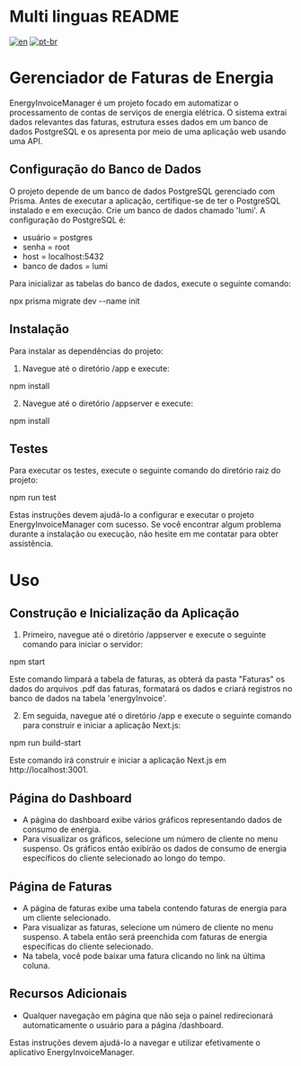 # Multi linguas README

[![en](https://img.shields.io/badge/lang-en-red.svg)](https://github.com/gabrielcardn/energy-invoice-manager/blob/main/README..md)
[![pt-br](https://img.shields.io/badge/lang-pt--br-green.svg)](https://github.com/gabrielcardn/energy-invoice-manager/blob/main/README.pt-BR.md)

# Gerenciador de Faturas de Energia

EnergyInvoiceManager é um projeto focado em automatizar o processamento de contas de serviços de energia elétrica. O sistema extrai dados relevantes das faturas, estrutura esses dados em um banco de dados PostgreSQL e os apresenta por meio de uma aplicação web usando uma API.

## Configuração do Banco de Dados

O projeto depende de um banco de dados PostgreSQL gerenciado com Prisma. Antes de executar a aplicação, certifique-se de ter o PostgreSQL instalado e em execução. Crie um banco de dados chamado 'lumi'. A configuração do PostgreSQL é:

- usuário = postgres
- senha = root
- host = localhost:5432
- banco de dados = lumi

Para inicializar as tabelas do banco de dados, execute o seguinte comando:

npx prisma migrate dev --name init

## Instalação

Para instalar as dependências do projeto:

1. Navegue até o diretório /app e execute:

npm install

2. Navegue até o diretório /appserver e execute:

npm install

## Testes

Para executar os testes, execute o seguinte comando do diretório raiz do projeto:

npm run test

Estas instruções devem ajudá-lo a configurar e executar o projeto EnergyInvoiceManager com sucesso. Se você encontrar algum problema durante a instalação ou execução, não hesite em me contatar para obter assistência.

# Uso

## Construção e Inicialização da Aplicação

1. Primeiro, navegue até o diretório /appserver e execute o seguinte comando para iniciar o servidor:

npm start

Este comando limpará a tabela de faturas, as obterá da pasta "Faturas" os dados do arquivos .pdf das faturas, formatará os dados e criará registros no banco de dados na tabela 'energyInvoice'.

2. Em seguida, navegue até o diretório /app e execute o seguinte comando para construir e iniciar a aplicação Next.js:

npm run build-start

Este comando irá construir e iniciar a aplicação Next.js em http://localhost:3001.

## Página do Dashboard

- A página do dashboard exibe vários gráficos representando dados de consumo de energia.
- Para visualizar os gráficos, selecione um número de cliente no menu suspenso. Os gráficos então exibirão os dados de consumo de energia específicos do cliente selecionado ao longo do tempo.

## Página de Faturas

- A página de faturas exibe uma tabela contendo faturas de energia para um cliente selecionado.
- Para visualizar as faturas, selecione um número de cliente no menu suspenso. A tabela então será preenchida com faturas de energia específicas do cliente selecionado.
- Na tabela, você pode baixar uma fatura clicando no link na última coluna.

## Recursos Adicionais

- Qualquer navegação em página que não seja o painel redirecionará automaticamente o usuário para a página /dashboard.

Estas instruções devem ajudá-lo a navegar e utilizar efetivamente o aplicativo EnergyInvoiceManager.
